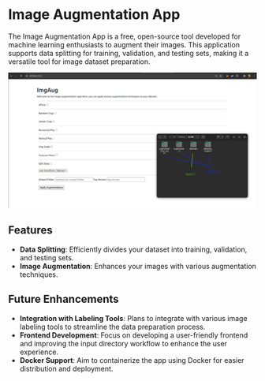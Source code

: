 # Image Augmentation App

The Image Augmentation App is a free, open-source tool developed for machine learning enthusiasts to augment their images. This application supports data splitting for training, validation, and testing sets, making it a versatile tool for image dataset preparation.

![webapp_UI](https://github.com/Elstargo00/Image-Augmentation-Webapp/blob/main/ImgAug.png?raw=true)

## Features

- **Data Splitting**: Efficiently divides your dataset into training, validation, and testing sets.
- **Image Augmentation**: Enhances your images with various augmentation techniques.

## Future Enhancements

- **Integration with Labeling Tools**: Plans to integrate with various image labeling tools to streamline the data preparation process.
- **Frontend Development**: Focus on developing a user-friendly frontend and improving the input directory workflow to enhance the user experience.
- **Docker Support**: Aim to containerize the app using Docker for easier distribution and deployment.
